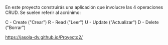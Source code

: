 En este proyecto construirás una aplicación que involucre las 4 operaciones CRUD.
Se suelen referir al acrónimo:

C - Create ("Crear")
R - Read ("Leer")
U - Update ("Actualizar")
D - Delete ("Borrar")

https://jasola-dv.github.io/Proyecto2/ 
